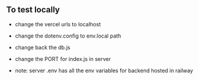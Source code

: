 ## To test locally

- change the vercel urls to localhost
- change the dotenv.config to env.local path
- change back the db.js
- change the PORT for index.js in server

- note: server .env has all the env variables for backend hosted in railway
